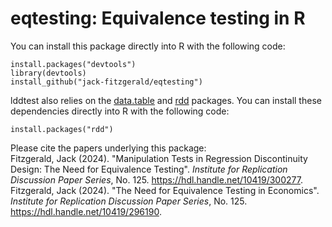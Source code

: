 # eqtesting: Equivalence testing in R

You can install this package directly into R with the following code:
```
install.packages("devtools")
library(devtools)
install_github("jack-fitzgerald/eqtesting")
```

lddtest also relies on the [data.table](https://doi.org/10.32614/CRAN.package.data.table) and [rdd](https://doi.org/10.32614/CRAN.package.rdd) packages. You can install these dependencies directly into R with the following code:
```
install.packages("rdd")
```

Please cite the papers underlying this package: <br/>
Fitzgerald, Jack (2024). "Manipulation Tests in Regression Discontinuity Design: The Need for Equivalence Testing". <i>Institute for Replication Discussion Paper Series</i>, No. 125. https://hdl.handle.net/10419/300277. <br/>
Fitzgerald, Jack (2024). "The Need for Equivalence Testing in Economics". <i>Institute for Replication Discussion Paper Series</i>, No. 125. https://hdl.handle.net/10419/296190.
